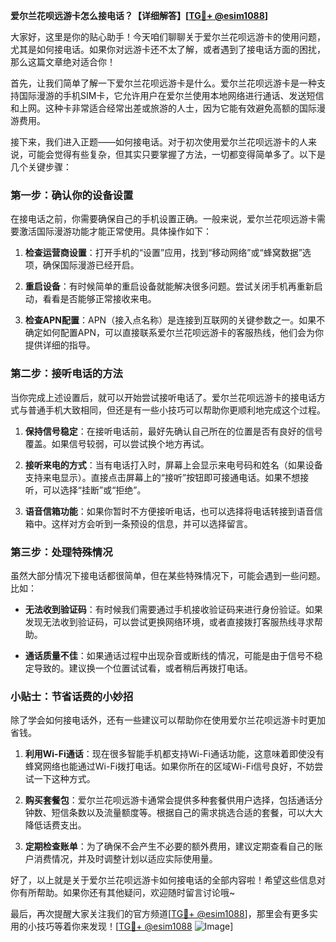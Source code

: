 **爱尔兰花呗远游卡怎么接电话？【详细解答】[[TG💪+ @esim1088](https://t.me/s/esim1088)]**

大家好，这里是你的贴心助手！今天咱们聊聊关于爱尔兰花呗远游卡的使用问题，尤其是如何接电话。如果你对远游卡还不太了解，或者遇到了接电话方面的困扰，那么这篇文章绝对适合你！

首先，让我们简单了解一下爱尔兰花呗远游卡是什么。爱尔兰花呗远游卡是一种支持国际漫游的手机SIM卡，它允许用户在爱尔兰使用本地网络进行通话、发送短信和上网。这种卡非常适合经常出差或旅游的人士，因为它能有效避免高额的国际漫游费用。

接下来，我们进入正题——如何接电话。对于初次使用爱尔兰花呗远游卡的人来说，可能会觉得有些复杂，但其实只要掌握了方法，一切都变得简单多了。以下是几个关键步骤：

### 第一步：确认你的设备设置

在接电话之前，你需要确保自己的手机设置正确。一般来说，爱尔兰花呗远游卡需要激活国际漫游功能才能正常使用。具体操作如下：

1. **检查运营商设置**：打开手机的“设置”应用，找到“移动网络”或“蜂窝数据”选项，确保国际漫游已经开启。
   
2. **重启设备**：有时候简单的重启设备就能解决很多问题。尝试关闭手机再重新启动，看看是否能够正常接收来电。

3. **检查APN配置**：APN（接入点名称）是连接到互联网的关键参数之一。如果不确定如何配置APN，可以直接联系爱尔兰花呗远游卡的客服热线，他们会为你提供详细的指导。

### 第二步：接听电话的方法

当你完成上述设置后，就可以开始尝试接听电话了。爱尔兰花呗远游卡的接电话方式与普通手机大致相同，但还是有一些小技巧可以帮助你更顺利地完成这个过程。

1. **保持信号稳定**：在接听电话前，最好先确认自己所在的位置是否有良好的信号覆盖。如果信号较弱，可以尝试换个地方再试。

2. **接听来电的方式**：当有电话打入时，屏幕上会显示来电号码和姓名（如果设备支持来电显示）。直接点击屏幕上的“接听”按钮即可接通电话。如果不想接听，可以选择“挂断”或“拒绝”。

3. **语音信箱功能**：如果你暂时不方便接听电话，也可以选择将电话转接到语音信箱中。这样对方会听到一条预设的信息，并可以选择留言。

### 第三步：处理特殊情况

虽然大部分情况下接电话都很简单，但在某些特殊情况下，可能会遇到一些问题。比如：

- **无法收到验证码**：有时候我们需要通过手机接收验证码来进行身份验证。如果发现无法收到验证码，可以尝试更换网络环境，或者直接拨打客服热线寻求帮助。

- **通话质量不佳**：如果通话过程中出现杂音或断线的情况，可能是由于信号不稳定导致的。建议换一个位置试试看，或者稍后再拨打电话。

### 小贴士：节省话费的小妙招

除了学会如何接电话外，还有一些建议可以帮助你在使用爱尔兰花呗远游卡时更加省钱。

1. **利用Wi-Fi通话**：现在很多智能手机都支持Wi-Fi通话功能，这意味着即使没有蜂窝网络也能通过Wi-Fi拨打电话。如果你所在的区域Wi-Fi信号良好，不妨尝试一下这种方式。

2. **购买套餐包**：爱尔兰花呗远游卡通常会提供多种套餐供用户选择，包括通话分钟数、短信条数以及流量额度等。根据自己的需求挑选合适的套餐，可以大大降低话费支出。

3. **定期检查账单**：为了确保不会产生不必要的额外费用，建议定期查看自己的账户消费情况，并及时调整计划以适应实际使用量。

好了，以上就是关于爱尔兰花呗远游卡如何接电话的全部内容啦！希望这些信息对你有所帮助。如果你还有其他疑问，欢迎随时留言讨论哦~

最后，再次提醒大家关注我们的官方频道[[TG💪+ @esim1088](https://t.me/s/esim1088)]，那里会有更多实用的小技巧等着你来发现！[[TG💪+ @esim1088](https://t.me/s/esim1088) ![Image](https://i.postimg.cc/4NQfJmqS/Snipaste-2025-05-13-00-14-12.png)]